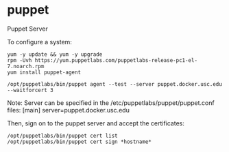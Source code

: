 # puppet
Puppet Server

To configure a system:

````
yum -y update && yum -y upgrade
rpm -Uvh https://yum.puppetlabs.com/puppetlabs-release-pc1-el-7.noarch.rpm
yum install puppet-agent

/opt/puppetlabs/bin/puppet agent --test --server puppet.docker.usc.edu --waitforcert 3
````
Note: Server can be specified in the /etc/puppetlabs/puppet/puppet.conf files:
[main]
server=puppet.docker.usc.edu

Then, sign on to the puppet server and accept the certificates:
````
/opt/puppetlabs/bin/puppet cert list
/opt/puppetlabs/bin/puppet cert sign *hostname*
````
